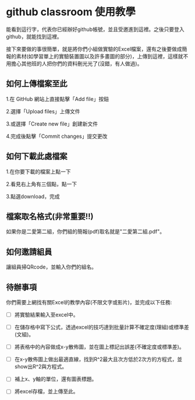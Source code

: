 # github classroom 使用教學
能看到這行字，代表你已經辦好github帳號，並且受邀進到這裡。之後只要登入github，就能找到這裡。

接下來要做的事很簡單，就是將你們小組做實驗的Excel檔案，還有之後要做成簡報的素材(如學習單上的實驗裝置圖以及許多畫圖的部分)，上傳到這裡，這樣就不用擔心其他班的人把你們的資料刪光光了(沒錯，有人做過)。

## 如何上傳檔案至此
1.在 GitHub 網站上直接點擊「Add file」按鈕

2.選擇「Upload files」上傳文件

3.或選擇「Create new file」創建新文件

4.完成後點擊「Commit changes」提交更改

## 如何下載此處檔案
1.在你要下載的檔案上點一下

2.看見右上角有三個點，點一下

3.點選download，完成

## 檔案取名格式(非常重要!!)
如果你是二愛第二組，你們組的簡報(pdf)取名就是"二愛第二組.pdf"。

## 如何邀請組員
讓組員掃QRcode，並輸入你們的組名。

## 待辦事項
你們需要上網找有關Excel的教學內容(不限文字或影片)，並完成以下任務:

- [ ] 將實驗結果輸入至excel中。

- [ ] 在儲存格中寫下公式，透過excel的技巧達到批量計算不確定度(理組)或標準差(文組)。

- [ ] 將表格中的內容做成x-y散佈圖，並在圖上標記出誤差(不確定度或標準差)。

- [ ] 在x-y散佈圖上做出最適直線，找到R^2最大且次方低於2次方的方程式，並show出R^2與方程式。

- [ ] 補上x、y軸的單位，還有圖表標題。

- [ ] 將excel存檔，並上傳至此。

